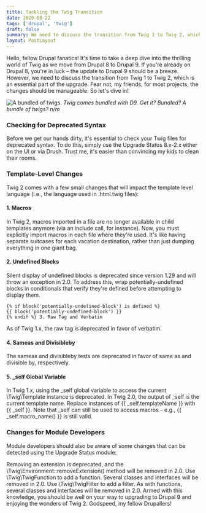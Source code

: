 ```yaml
---
title: Tackling the Twig Transition
date: 2020-08-22
tags: ['drupal', 'twig']
draft: false
summary: We need to discuss the transition from Twig 1 to Twig 2, which is essential to D8 => D9.
layout: PostLayout
---
```


Hello, fellow Drupal fanatics! It's time to take a deep dive into the thrilling world of Twig as we move from Drupal 8 to Drupal 9. If you're already on Drupal 8, you're in luck – the update to Drupal 9 should be a breeze. However, we need to discuss the transition from Twig 1 to Twig 2, which is an essential part of the upgrade. Fear not, my friends, for most projects, the changes should be manageable. So let's dive in!

![A bundled of twigs.](/static/images/twigbundle.png 'Twig bundle')
_Twig comes bundled with D9. Get it? Bundled? A bundle of twigs? n\/m_

### Checking for Deprecated Syntax

Before we get our hands dirty, it's essential to check your Twig files for deprecated syntax. To do this, simply use the Upgrade Status 8.x-2.x either on the UI or via Drush. Trust me, it's easier than convincing my kids to clean their rooms.

### Template-Level Changes

Twig 2 comes with a few small changes that will impact the template level language (i.e., the language used in .html.twig files):

#### 1. Macros

In Twig 2, macros imported in a file are no longer available in child templates anymore (via an include call, for instance). Now, you must explicitly import macros in each file where they're used. It's like having separate suitcases for each vacation destination, rather than just dumping everything in one giant bag.

#### 2. Undefined Blocks

Silent display of undefined blocks is deprecated since version 1.29 and will throw an exception in 2.0. To address this, wrap potentially-undefined blocks in conditionals that verify they're defined before attempting to display them.

```twig
{% if block('potentially-undefined-block') is defined %}
{{ block('potentially-undefined-block') }}
{% endif %} 3. Raw Tag and Verbatim
```

As of Twig 1.x, the raw tag is deprecated in favor of verbatim.

#### 4. Sameas and Divisibleby

The sameas and divisibleby tests are deprecated in favor of same as and divisible by, respectively.

#### 5. \_self Global Variable

In Twig 1.x, using the \_self global variable to access the current \Twig\Template instance is deprecated. In Twig 2.0, the output of \_self is the current template name. Replace instances of {{ _self.templateName }} with {{ _self }}. Note that \_self can still be used to access macros – e.g., {{ _self.macro_name() }} is still valid.

### Changes for Module Developers

Module developers should also be aware of some changes that can be detected using the Upgrade Status module:

Removing an extension is deprecated, and the \Twig\Environment::removeExtension() method will be removed in 2.0.
Use \Twig\TwigFunction to add a function. Several classes and interfaces will be removed in 2.0.
Use \Twig\TwigFilter to add a filter. As with functions, several classes and interfaces will be removed in 2.0.
Armed with this knowledge, you should be well on your way to upgrading to Drupal 9 and enjoying the wonders of Twig 2. Godspeed, my fellow Drupallers!
